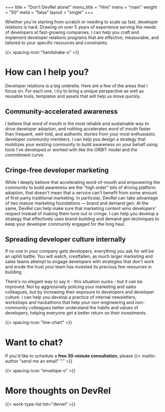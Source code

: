 +++
title = "Don't DevRel alone!"
menu_title = "Hire"
menu = "main"
weight = "50"
meta = "false"
layout = "single"
+++

Whether you're starting from scratch or needing to scale up fast, developer relations is hard. Drawing on over 5 years of experience serving the needs of developers at fast-growing companies, I can help you craft and implement developer relations programs that are effective, measurable, and tailored to your specific resources and constraints.

{{< spacing-icon "handshake-o" >}}

# How can I help you?
Developer relations is a big umbrella. Here are a few of the areas that I focus on. For each one, I try to bring a unique perspective as well as reusable tools, templates and assets that will help us move quickly.

## Community-accelerated awareness
I believe that word of mouth is the most reliable and sustainable way to drive developer adoption, and nothing accelerates word of mouth faster than frequent, well-told, and authentic stories from your most enthusiastic developer community members. I can help you design a strategy that mobilizes your existing community to build awareness on your behalf using tools I've developed or worked with like the ORBIT model and the commitment curve.

## Cringe-free developer marketing
While I deeply believe that accelerating word-of-mouth and empowering the community to build awareness are the "high order" bits of driving platform adoption, that doesn't mean that a service can't benefit from some amount of first-party traditional marketing. In particular, DevRel can take advantage of two mature marketing foundations — brand and demand gen. At the same, DevRel can help make sure that marketing content wins developers' respect instead of making them tune out or cringe. I can help you develop a strategy that effectively uses brand-building and demand gen techniques to keep your developer community engaged for the long haul.

## Spreading developer culture internally
If no one in your company gets developers, everything you ask for will be an
uphill battle. You will watch, crestfallen, as much larger marketing and sales teams attempt to engage developers with strategies that don't work and erode the trust your team has invested its precious few resources in building.

There's no elegant way to say it - this situation sucks - but it can be improved. Not by aggressively policing your marketing and sales colleagues, but by increasing their exposure to developers and developer culture. I can help you develop a practice of internal newsletters, workshops and hackathons that help your non-engineering and non-community colleagues better understand the habits and values of developers, helping everyone get a better return on their investments.

{{< spacing-icon "line-chart" >}}

# Want to chat?

If you'd like to schedule a **free 30-minute consultation**, please {{< mailto-author "send me an email" "." >}}

{{< spacing-icon "envelope-o" >}}

# More thoughts on DevRel

{{< work-type-list list="devrel" >}}
